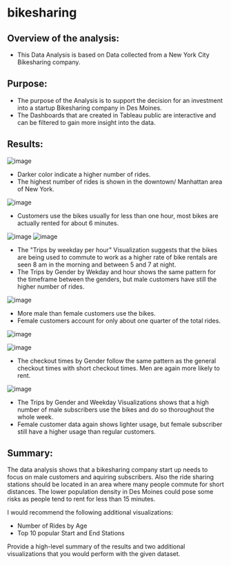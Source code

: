 # bikesharing

## Overview of the analysis: 

 - This Data Analysis is based on Data collected from a New York City Bikesharing company.

## Purpose:

- The purpose of the Analysis is to support the decision for an investment into a startup Bikesharing company in Des Moines.  
- The Dashboards that are created in Tableau public are interactive and can be filtered to gain more insight into the data.

## Results: 

![image](https://user-images.githubusercontent.com/91682586/150451946-203bc943-56bd-4e27-9122-5c9aeb3bb5e7.png)

 - Darker color indicate a higher number of rides.
 - The highest number of rides is shown in the downtown/ Manhattan area of New York. 

![image](https://user-images.githubusercontent.com/91682586/150452169-e5416b22-446e-4283-9c74-aa33f43f2243.png) 


 - Customers use the bikes usually for less than one hour, most bikes are actually rented for about 6 minutes.

![image](https://user-images.githubusercontent.com/91682586/150454816-c7e336d4-1c83-4204-aa63-8cd8d687ba0b.png)
![image](https://user-images.githubusercontent.com/91682586/150648895-9f477e3a-73b3-46a1-a288-543574823e4e.png)

 - The "Trips by weekday per hour" Visualization suggests that the bikes are being used to commute to work as a higher rate of bike rentals are seen 8 am in the morning and  between 5 and 7 at night. 
 - The Trips by Gender by Wekday and hour shows the same pattern for the timeframe between the genders, but male customers have still the higher number of rides. 

![image](https://user-images.githubusercontent.com/91682586/150452696-1f995e6a-dfb6-48c8-bfb2-27f953181005.png)

 - More male than female customers use the bikes.
 - Female customers account for only about one quarter of the total rides.

![image](https://user-images.githubusercontent.com/91682586/150456722-2365a9f8-7d09-492f-b784-9dee3e3b6ea6.png)

![image](https://user-images.githubusercontent.com/91682586/150452859-26badca0-c2d5-4999-9b34-341fa1c4bd2d.png)

- The checkout times by Gender follow the same pattern as the general checkout times with short checkout times. Men are again more likely to rent.

 ![image](https://user-images.githubusercontent.com/91682586/150455237-92c61394-2673-481b-ba79-08abfdbec2a0.png)

 - The Trips by Gender and Weekday Visualizations shows that a high number of male subscribers use the bikes and do so thoroughout the whole week.
 - Female customer data again shows lighter usage, but female subscriber still have a higher usage than regular customers. 
 
## Summary: 

The data analysis shows that a bikesharing company start up needs to focus on male customers and aquiring subscribers.
Also the ride sharing stations should be located in an area where many people commute for short distances.
The lower population density in Des Moines could pose some risks as people tend to rent for less than 15 minutes. 

I would recommend the following additional visualizations:
 - Number of Rides by Age
 - Top 10 popular Start and End Stations




Provide a high-level summary of the results and two additional visualizations that you would perform with the given dataset.

